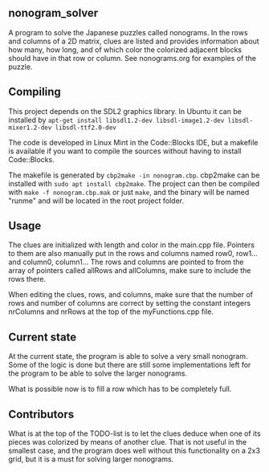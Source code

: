 ## nonogram_solver
A program to solve the Japanese puzzles called nonograms. In the rows and columns of a 2D matrix, clues are listed and provides information about how many, how long, and of which color the colorized adjacent blocks should have in that row or column. See nonograms.org for examples of the puzzle. 

## Compiling

This project depends on the SDL2 graphics library. In Ubuntu it can be installed by `apt-get install libsdl1.2-dev libsdl-image1.2-dev libsdl-mixer1.2-dev libsdl-ttf2.0-dev`

The code is developed in Linux Mint in the Code::Blocks IDE, but a makefile is available if you want to compile the sources without having to install Code::Blocks.

The makefile is generated by `cbp2make -in nonogram.cbp`. cbp2make can be installed with `sudo apt install cbp2make`. The project can then be compiled with `make -f nonogram.cbp.mak` or just `make`, and the binary will be named "runme" and will be located in the root project folder.

## Usage

The clues are initialized with length and color in the main.cpp file. Pointers to them are also manually put in the rows and columns named row0, row1... and column0, column1... The rows and columns are pointed to from the array of pointers called allRows and allColumns, make sure to include the rows there. 

When editing the clues, rows, and columns, make sure that the number of rows and number of columns are correct by setting the constant integers nrColumns and nrRows at the top of the myFunctions.cpp file. 

## Current state
At the current state, the program is able to solve a very small nonogram. Some of the logic is done but there are still some implementations left for the program to be able to solve the larger nonograms.

What is possible now is to fill a row which has to be completely full. 

## Contributors

What is at the top of the TODO-list is to let the clues deduce when one of its pieces was colorized by means of another clue. That is not useful in the smallest case, and the program does well without this functionality on a 2x3 grid, but it is a must for solving larger nonograms.

